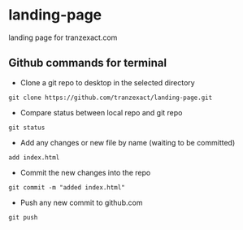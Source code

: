 # landing-page
landing page for tranzexact.com

## Github commands for terminal

* Clone a git repo to desktop in the selected directory
```
git clone https://github.com/tranzexact/landing-page.git
```
* Compare status between local repo and git repo
```
git status
```
* Add any changes or new file by name (waiting to be committed)
```
add index.html
```
* Commit the new changes into the repo
```
git commit -m "added index.html"
```
* Push any new commit to github.com
```
git push
```